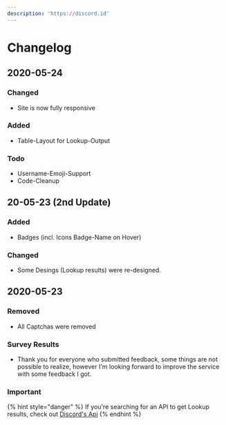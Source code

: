 ```yaml
---
description: 'https://discord.id'
---
```


# Changelog

## 2020-05-24

### Changed

* Site is now fully responsive

### Added

* Table-Layout for Lookup-Output

### Todo

* Username-Emoji-Support
* Code-Cleanup

## 20-05-23 \(2nd Update\)

### Added

* Badges \(incl. Icons Badge-Name on Hover\)

### Changed

* Some Desings \(Lookup results\) were re-designed.

## 2020-05-23

### Removed

* All Captchas were removed

### Survey Results

* Thank you for everyone who submitted feedback, some things are not possible to realize, however I'm looking forward to improve the service with some feedback I got.

### Important

{% hint style="danger" %}
If you're searching for an API to get Lookup results, check out [Discord's Api](https://discord.com/developers/docs/resources/user#get-user)
{% endhint %}

